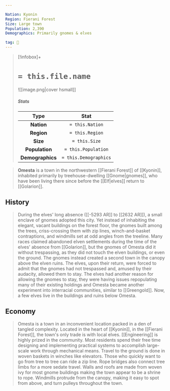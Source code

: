 ```yaml
---

Nation: Kyonin
Region: Fierani Forest
Size: Large town
Population: 2,390
Demographics: Primarily gnomes & elves

tag: 🌃
---
```


> [!infobox]+
> #  `= this.file.name`
> ![[image.png|cover hsmall]]
> ##### Stats
> Type | Stat |
> :---:|:---:|
> **Nation** | `= this.Nation` |
> **Region** | `= this.Region` |
> **Size** | `= this.Size` |
> **Population** | `= this.Population` |
> **Demographics** | `= this.Demographics` |



> **Omesta** is a town in the northwestern [[Fierani Forest]] of [[Kyonin]], inhabited primarily by treehouse-dwelling [[Gnome|gnomes]], who have been living there since before the [[Elf|elves]] return to [[Golarion]].


## History

> During the elves' long absence ([[-5293 AR]] to [[2632 AR]]), a small enclave of gnomes adopted this city. Yet instead of inhabiting the elegant, vacant buildings on the forest floor, the gnomes built among the trees, criss-crossing them with zip lines, winch-and-basket contraptions, and windmills set at odd angles from the treeline.
> Many races claimed abandoned elven settlements during the time of the elves' absence from [[Golarion]], but the gnomes of Omesta did it without trespassing, as they did not touch the elven buildings, or even the ground. The gnomes instead created a second town in the canopy above the elven ruins. The elves, upon their return, were forced to admit that the gnomes had not trespassed and, amused by their audacity, allowed them to stay. The elves had another reason for allowing the gnomes to stay, they were having issues repopulating many of their existing holdings and Omesta became another experiment into interracial communities, similar to [[Greengold]]. Now, a few elves live in the buildings and ruins below Omesta.


## Economy

> Omesta is a town in an inconvenient location packed in a den of tangled complexity. Located in the heart of [[Kyonin]], in the [[Fierani Forest]], the town's only trade is with local elves.
> [[Engineering]] is highly prized in the community. Most residents spend their free time designing and implementing practical systems to accomplish large-scale work through mechanical means. Travel to the ground is done in woven baskets in winches like elevators. Those who quickly want to go from tree to tree can ride a zip line. Rope bridges also connect tree limbs for a more sedate travel. Walls and roofs are made from woven ivy for most gnome buildings making the town appear to be a shrine to rope. Windmills protrude from the canopy, making it easy to spot from above, and turn pulleys throughout the town.









